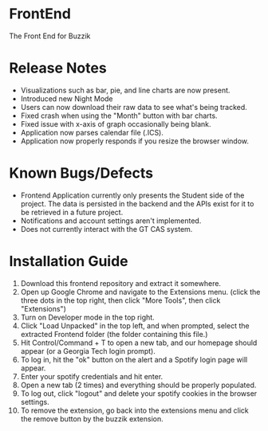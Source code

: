 # FrontEnd
The Front End for Buzzik

# Release Notes

* Visualizations such as bar, pie, and line charts are now present.
* Introduced new Night Mode
* Users can now download their raw data to see what's being tracked.
* Fixed crash when using the "Month" button with bar charts.
* Fixed issue with x-axis of graph occasionally being blank.
* Application now parses calendar file (.ICS).
* Application now properly responds if you resize the browser window.

# Known Bugs/Defects

* Frontend Application currently only presents the Student side of the project. The data is persisted in the backend and the APIs exist for it to be retrieved in a future project.
* Notifications and account settings aren't implemented.
* Does not currently interact with the GT CAS system.

# Installation Guide

1. Download this frontend repository and extract it somewhere.
2. Open up Google Chrome and navigate to the Extensions menu. (click the three dots in the top right, then click "More Tools", then click "Extensions")
3. Turn on Developer mode in the top right.
4. Click "Load Unpacked" in the top left, and when prompted, select the extracted Frontend folder (the folder containing this file.)
5. Hit Control/Command + T to open a new tab, and our homepage should appear (or a Georgia Tech login prompt).
6. To log in, hit the "ok" button on the alert and a Spotify login page will appear.
7. Enter your spotify credentials and hit enter.
8. Open a new tab (2 times) and everything should be properly populated.
9. To log out, click "logout" and delete your spotify cookies in the browser settings.
10. To remove the extension, go back into the extensions menu and click the remove button by the buzzik extension.